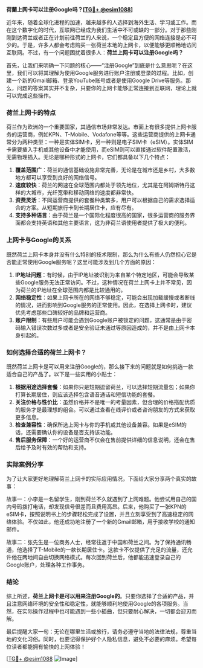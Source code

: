 **荷蘭上网卡可以注册Google吗？[[TG💪+ @esim1088](https://t.me/s/esim1088)]**

近年来，随着全球化进程的加速，越来越多的人选择到海外生活、学习或工作。而在这个数字化的时代，互联网已经成为我们生活中不可或缺的一部分。对于那些刚刚到达荷兰或者正在计划前往荷兰的人来说，一个稳定且方便的网络连接是必不可少的。于是，许多人都会考虑购买一张荷兰本地的上网卡，以便能够更顺畅地访问互联网。不过，有一个问题困扰着很多人：**荷兰上网卡可以注册Google吗？**

首先，让我们来明确一下问题的核心——“注册Google”到底是什么意思呢？在这里，我们可以将其理解为使用Google服务进行账户注册或登录的过程。比如，创建一个新的Gmail邮箱、登录YouTube账号或者是使用Google Drive等服务。那么，问题的答案其实并不复杂，只要你的上网卡能够正常连接到互联网，理论上就可以完成这些操作。

### 荷兰上网卡的特点

荷兰作为欧洲的一个重要国家，其通信市场非常发达。市面上有很多提供上网卡服务的运营商，例如KPN、T-Mobile、Vodafone等等。这些运营商提供的上网卡通常分为两种类型：一种是实体SIM卡，另一种则是电子SIM卡（eSIM）。实体SIM卡需要插入手机或其他设备中才能使用，而eSIM则可以直接通过软件配置激活，无需物理插入。无论是哪种形式的上网卡，它们都具备以下几个特点：

1. **覆盖范围广**：荷兰的通信基础设施非常完善，无论是在城市还是乡村，大多数地方都可以享受到良好的网络信号。
2. **速度较快**：荷兰的网速在全球范围内都处于领先地位，尤其是在阿姆斯特丹这样的大城市，光纤宽带和移动网络的速度都非常快。
3. **资费灵活**：不同运营商提供的套餐种类繁多，用户可以根据自己的需求选择适合的方案。从短期旅行卡到长期居住卡，应有尽有。
4. **支持多种语言**：由于荷兰是一个国际化程度很高的国家，很多运营商的服务界面都会支持英语和其他主要语言，这为非荷兰语使用者提供了极大的便利。

### 上网卡与Google的关系

既然荷兰上网卡本身并没有什么特别的技术限制，那么为什么有些人仍然担心它是否能正常使用Google服务呢？这里可能涉及到几个方面的原因：

1. **IP地址问题**：有时候，由于IP地址被识别为来自某个特定地区，可能会导致某些Google服务无法正常访问。不过，这种情况在荷兰上网卡上并不常见，因为荷兰的IP地址在全球范围内都是比较通用的。
2. **网络稳定性**：如果上网卡所在的网络不够稳定，可能会出现加载缓慢或者断线的情况，进而影响到Google服务的正常使用。因此，在选择上网卡时，建议优先考虑那些口碑较好的品牌和运营商。
3. **账户限制**：有些用户可能会遇到Google账户被锁定的问题，这通常是由于密码输入错误次数过多或者是安全验证未通过等原因造成的，并不是由上网卡本身引起的。

### 如何选择合适的荷兰上网卡？

既然荷兰上网卡是可以用来注册Google的，那么接下来的问题就是如何挑选一款适合自己的产品了。以下是一些实用的小贴士：

1. **根据用途选择套餐**：如果你只是短期逗留荷兰，可以选择短期流量包；如果你打算长期居住，则应该选择包含语音通话和短信功能的套餐。
2. **关注价格与性价比**：虽然价格并不是唯一的考量因素，但合理的价格搭配优质的服务才是最理想的组合。可以通过查看在线评价或者咨询朋友的方式来获取更多信息。
3. **检查兼容性**：确保所选上网卡与你的手机或其他设备兼容。如果是eSIM的话，还需要确认你的设备是否支持该功能。
4. **售后服务保障**：一个好的运营商不仅会在售前提供详细的信息说明，还会在售后给予及时有效的帮助和支持。

### 实际案例分享

为了让大家更好地理解荷兰上网卡的实际应用情况，下面给大家分享两个真实的故事：

故事一：小李是一名留学生，刚到荷兰不久就遇到了上网难题。他尝试用自己的国内号码拨打电话，却发现信号很差而且费用高昂。后来，他购买了一张KPN的eSIM卡，按照说明书上的步骤轻松完成了设置，并且立刻享受到了高速稳定的网络体验。不仅如此，他还成功地注册了一个新的Gmail邮箱，用于接收学校的通知邮件。

故事二：张先生是一位商务人士，经常往返于中国和荷兰之间。为了保持通讯畅通，他选择了T-Mobile的一款长期居住卡。这款卡不仅提供了充足的流量，还允许他在两地间自由切换网络模式。每次回到荷兰后，他都能迅速登录自己的Google账户，处理各种工作事务。

### 结论

综上所述，**荷兰上网卡是可以用来注册Google的**。只要你选择了合适的产品，并且注意网络环境的安全性和稳定性，就能够顺利地使用Google的各项服务。当然，在实际操作过程中也可能遇到一些小插曲，但只要耐心解决，一切都会迎刃而解。

最后提醒大家一句：无论在哪里生活或旅行，请务必遵守当地的法律法规，尊重当地的文化习俗。同时，也要记得保护好个人隐私信息，避免不必要的麻烦。希望每位读者都能拥有愉快的上网体验！

[[TG💪+ @esim1088](https://t.me/s/esim1088) ![Image](https://i.postimg.cc/4NQfJmqS/Snipaste-2025-05-13-00-14-12.png)]